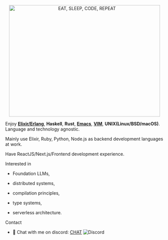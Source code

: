 <!-- ![EAT, SLEEP, CODE, REPEAT](https://media.giphy.com/media/A06UFEx8jxEwU/giphy.gif) -->

<p align="center">
  <img src="https://media.giphy.com/media/A06UFEx8jxEwU/giphy.gif" alt="EAT, SLEEP, CODE, REPEAT" style="width:480px;height:354px">
</p>

Enjoy __[Elixir/Erlang](https://github.com/e8t-elixir)__, __Haskell__, __Rust__, __[Emacs](https://github.com/e8t-arena/emacs.pl)__, __[VIM](https://github.com/e8t-arena/vim.pl)__, __UNIX(Linux/BSD/macOS)__. Language and technology agnostic.

Mainly use Elixir, Ruby, Python, Node.js as backend development languages at work.

Have ReactJS/Next.js/Frontend development experience.

Interested in 
  
  - Foundation LLMs, 

  - distributed systems, 

  - compilation principles, 

  - type systems, 
  
  - serverless architecture.

Contact

- 💬 Chat with me on discord: [CHAT](https://discord.gg/6tNNu8Y) ![Discord](https://img.shields.io/discord/746436320494223440?style=flat-square)



<!--
**supeterlau/supeterlau** is a ✨ _special_ ✨ repository because its `README.md` (this file) appears on your GitHub profile.

Here are some ideas to get you started:

- 🔭 I’m currently working on ...
- 🌱 I’m currently learning ...
- 👯 I’m looking to collaborate on ...
- 🤔 I’m looking for help with ...
- 💬 Ask me about ...
- 📫 How to reach me: ...
- 😄 Pronouns: ...
- ⚡ Fun fact: ...

https://raw.githubusercontent.com/codeSTACKr/codeSTACKr/master/README.md
-->

